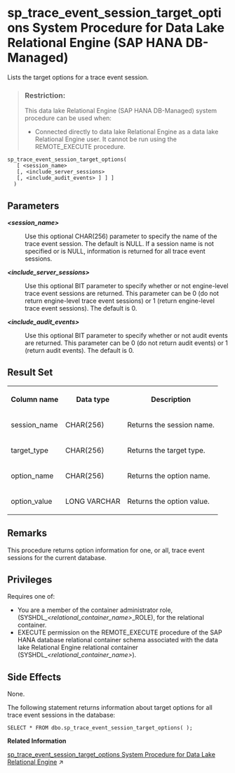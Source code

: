 <!-- loioaae165896e5d4689b72835021f67795e -->

# sp\_trace\_event\_session\_target\_options System Procedure for Data Lake Relational Engine \(SAP HANA DB-Managed\)

Lists the target options for a trace event session.



> ### Restriction:  
> This data lake Relational Engine \(SAP HANA DB-Managed\) system procedure can be used when:
> 
> -   Connected directly to data lake Relational Engine as a data lake Relational Engine user. It cannot be run using the REMOTE\_EXECUTE procedure.



```
sp_trace_event_session_target_options(
   [ <session_name>  
   [, <include_server_sessions>
   [, <include_audit_events> ] ] ]
  )
```



<a name="loioaae165896e5d4689b72835021f67795e__section_ul3_tl2_srb"/>

## Parameters


<dl>
<dt><b>

 *<session\_name\>* 

</b></dt>
<dd>

Use this optional CHAR\(256\) parameter to specify the name of the trace event session. The default is NULL. If a session name is not specified or is NULL, information is returned for all trace event sessions.



</dd><dt><b>

 *<include\_server\_sessions\>* 

</b></dt>
<dd>

Use this optional BIT parameter to specify whether or not engine-level trace event sessions are returned. This parameter can be 0 \(do not return engine-level trace event sessions\) or 1 \(return engine-level trace event sessions\). The default is 0.



</dd><dt><b>

 *<include\_audit\_events\>* 

</b></dt>
<dd>

Use this optional BIT parameter to specify whether or not audit events are returned. This parameter can be 0 \(do not return audit events\) or 1 \(return audit events\). The default is 0.



</dd>
</dl>



<a name="loioaae165896e5d4689b72835021f67795e__section_inz_tl2_srb"/>

## Result Set


<table>
<tr>
<th valign="top">

Column name



</th>
<th valign="top">

Data type



</th>
<th valign="top">

Description



</th>
</tr>
<tr>
<td valign="top">

session\_name



</td>
<td valign="top">

CHAR\(256\)



</td>
<td valign="top">

Returns the session name.



</td>
</tr>
<tr>
<td valign="top">

target\_type



</td>
<td valign="top">

CHAR\(256\)



</td>
<td valign="top">

Returns the target type.



</td>
</tr>
<tr>
<td valign="top">

option\_name



</td>
<td valign="top">

CHAR\(256\)



</td>
<td valign="top">

Returns the option name.



</td>
</tr>
<tr>
<td valign="top">

option\_value



</td>
<td valign="top">

LONG VARCHAR



</td>
<td valign="top">

Returns the option value.



</td>
</tr>
</table>



<a name="loioaae165896e5d4689b72835021f67795e__section_dyn_5l2_srb"/>

## Remarks

This procedure returns option information for one, or all, trace event sessions for the current database.



## Privileges

Requires one of:

-   You are a member of the container administrator role, \(SYSHDL\_*<relational\_container\_name\>*\_ROLE\), for the relational container.
-   EXECUTE permission on the REMOTE\_EXECUTE procedure of the SAP HANA database relational container schema associated with the data lake Relational Engine relational container \(SYSHDL\_*<relational\_container\_name\>*\).



<a name="loioaae165896e5d4689b72835021f67795e__section_vpn_vl2_srb"/>

## Side Effects

None.



The following statement returns information about target options for all trace event sessions in the database:

```
SELECT * FROM dbo.sp_trace_event_session_target_options( );
```

**Related Information**  


[sp_trace_event_session_target_options System Procedure for Data Lake Relational Engine](https://help.sap.com/viewer/19b3964099384f178ad08f2d348232a9/2023_1_QRC/en-US/8179b61a6ce210148e4db24e40891e7d.html "Lists the target options for a trace event session.") :arrow_upper_right:


